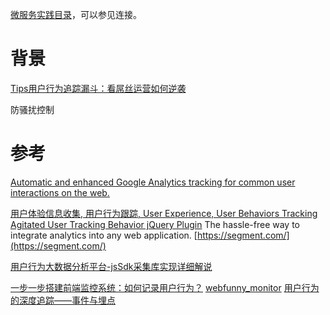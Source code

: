 [微服务实践目录](https://www.jianshu.com/p/f3d5a02757f1)，可以参见连接。

# 背景

[Tips用户行为追踪漏斗：看屌丝运营如何逆袭](http://www.woshipm.com/operate/33543.html)

防骚扰控制

# 参考
[Automatic and enhanced Google Analytics tracking for common user interactions on the web. ](https://github.com/googleanalytics/autotrack)


[用户体验信息收集, 用户行为跟踪, User Experience, User Behaviors Tracking](https://github.com/lwfex/ux-collector)
[Agitated User Tracking Behavior jQuery Plugin](https://github.com/posabsolute/jquery-behavior-miner)
The hassle-free way to integrate analytics into any web application. [https://segment.com/](https://segment.com/)

[用户行为大数据分析平台-jsSdk采集库实现详细解说](https://blog.csdn.net/ihaveahappyfamily/article/details/80085404)

[一步一步搭建前端监控系统：如何记录用户行为？](https://www.jianshu.com/p/c4549c28c64f)
[webfunny_monitor](https://github.com/a597873885/webfunny_monitor)
[用户行为的深度追踪——事件与埋点](https://www.jianshu.com/p/d45235b51601)
